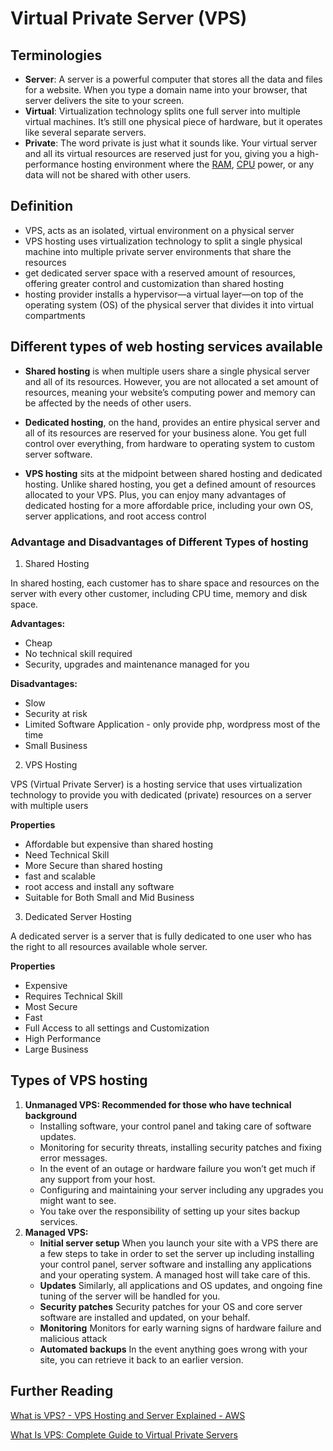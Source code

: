 # Virtual Private Server (VPS)

## Terminologies

- **Server**: A server is a powerful computer that stores all the data and files for a website. When you type a domain name into your browser, that server delivers the site to your screen.
- **Virtual**: Virtualization technology splits one full server into multiple virtual machines. It’s still one physical piece of hardware, but it operates like several separate servers.
- **Private**: The word private is just what it sounds like. Your virtual server and all its virtual resources are reserved just for you, giving you a high-performance hosting environment where the [RAM](https://www.dreamhost.com/glossary/hosting/ram/), [CPU](https://www.dreamhost.com/glossary/hosting/cpu/) power, or any data will not be shared with other users.

## Definition

- VPS, acts as an isolated, virtual environment on a physical server
- VPS hosting uses virtualization technology to split a single physical machine into multiple private server environments that share the resources
- get dedicated server space with a reserved amount of resources, offering greater control and customization than shared hosting
- hosting provider installs a hypervisor—a virtual layer—on top of the operating system (OS) of the physical server that divides it into virtual compartments

## **Different types of web hosting services available**

- **Shared hosting** is when multiple users share a single physical server and all of its resources. However, you are not allocated a set amount of resources, meaning your website’s computing power and memory can be affected by the needs of other users.

- **Dedicated hosting**, on the hand, provides an entire physical server and all of its resources are reserved for your business alone. You get full control over everything, from hardware to operating system to custom server software.

- **VPS hosting** sits at the midpoint between shared hosting and dedicated hosting. Unlike shared hosting, you get a defined amount of resources allocated to your VPS. Plus, you can enjoy many advantages of dedicated hosting for a more affordable price, including your own OS, server applications, and root access control

### Advantage and Disadvantages of Different Types of hosting

1. Shared Hosting

In shared hosting, each customer has to share space and resources on the server with every other customer, including CPU time, memory and disk space.

**Advantages:**

- Cheap
- No technical skill required
- Security, upgrades and maintenance managed for you

**Disadvantages:**

- Slow
- Security at risk
- Limited Software Application - only provide php, wordpress most of the time
- Small Business

2. VPS Hosting

VPS (Virtual Private Server) is a hosting service that uses virtualization technology to provide you with dedicated (private) resources on a server with multiple users

**Properties**

- Affordable but expensive than shared hosting
- Need Technical Skill
- More Secure than shared hosting
- fast and scalable
- root access and install any software
- Suitable for Both Small and Mid Business

3. Dedicated Server Hosting

A dedicated server is a server that is fully dedicated to one user who has the right to all resources available whole server.

**Properties**

- Expensive
- Requires Technical Skill
- Most Secure
- Fast
- Full Access to all settings and Customization
- High Performance
- Large Business

## Types of VPS hosting

1. **Unmanaged VPS: Recommended for those who have technical background**
   - Installing software, your control panel and taking care of software updates.
   - Monitoring for security threats, installing security patches and fixing error messages.
   - In the event of an outage or hardware failure you won’t get much if any support from your host.
   - Configuring and maintaining your server including any upgrades you might want to see.
   - You take over the responsibility of setting up your sites backup services.
2. **Managed VPS:**
   - **Initial server setup**
     When you launch your site with a VPS there are a few steps to take in order to set the server up including installing your control panel, server software and installing any applications and your operating system. A managed host will take care of this.
   - **Updates**
     Similarly, all applications and OS updates, and ongoing fine tuning of the server will be handled for you.
   - **Security patches**
     Security patches for your OS and core server software are installed and updated, on your behalf.
   - **Monitoring**
     Monitors for early warning signs of hardware failure and malicious attack
   - **Automated backups**
     In the event anything goes wrong with your site, you can retrieve it back to an earlier version.

## Further Reading

[What is VPS? - VPS Hosting and Server Explained - AWS](https://aws.amazon.com/what-is/vps/)

[What Is VPS: Complete Guide to Virtual Private Servers](https://www.hostinger.com/tutorials/what-is-vps-hosting)

